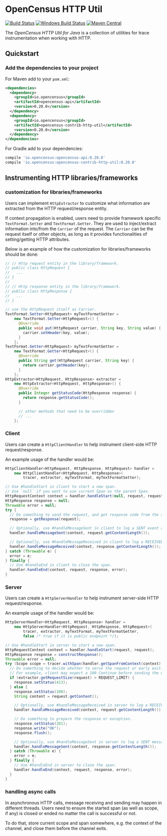 # OpenCensus HTTP Util
[![Build Status][travis-image]][travis-url]
[![Windows Build Status][appveyor-image]][appveyor-url]
[![Maven Central][maven-image]][maven-url]

The *OpenCensus HTTP Util for Java* is a collection of utilities for trace instrumentation when
working with HTTP.

## Quickstart

### Add the dependencies to your project

For Maven add to your `pom.xml`:
```xml
<dependencies>
  <dependency>
    <groupId>io.opencensus</groupId>
    <artifactId>opencensus-api</artifactId>
    <version>0.20.0</version>
  </dependency>
  <dependency>
    <groupId>io.opencensus</groupId>
    <artifactId>opencensus-contrib-http-util</artifactId>
    <version>0.20.0</version>
  </dependency>
</dependencies>
```

For Gradle add to your dependencies:
```groovy
compile 'io.opencensus:opencensus-api:0.20.0'
compile 'io.opencensus:opencensus-contrib-http-util:0.20.0'
```

## Instrumenting HTTP libraries/frameworks

### customization for libraries/frameworks

Users can implement `HttpExtractor` to customize what information are extracted from the HTTP
request/response entity.

If context propagation is enabled, users need to provide framework specific `TextFormat.Setter`
and `TextFormat.Getter`. They are used to inject/extract information into/from the `Carrier` of
the request. The `Carrier` can be the request itself or other objects, as long as it provides
functionalities of setting/getting HTTP attributes.

Below is an example of how the customization for libraries/frameworks should be done:

```java
// // Http request entity in the library/framework.
// public class HttpRequest {
//   ...
// }
//
// // Http response entity in the library/framework.
// public class HttpResponse {
//   ...
// }

// use the HttpRequest itself as Carrier.
TextFormat.Setter<HttpRequest> myTextFormatSetter =
    new TextFormat.Setter<HttpRequest>() {
      @Override
      public void put(HttpRequest carrier, String key, String value) {
        carrier.setHeader(key, value);
      }
    };
TextFormat.Getter<HttpRequest> myTextFormatGetter =
    new TextFormat.Getter<HttpRequest>() {
      @Override
      public String get(HttpRequest carrier, String key) {
        return carrier.getHeader(key);
      }
    };
HttpExtractor<HttpRequest, HttpResponse> extractor =
    new HttpExtractor<HttpRequest, HttpResponse>() {
      @Override
      public Integer getStatusCode(HttpResponse response) {
        return response.getStatusCode();
      }

      // other methods that need to be overridden
      // ...
    };
```

### Client

Users can create a `HttpClientHandler` to help instrument client-side HTTP request/response.

An example usage of the handler would be:

```java
HttpClientHandler<HttpRequest, HttpResponse, HttpRequest> handler =
    new HttpClientHandler<HttpRequest, HttpResponse>(
        tracer, extractor, myTextFormat, myTextFormatSetter);

// Use #handleStart in client to start a new span.
// Use `null` if you want to use current Span as the parent Span.
HttpRequestContext context = handler.handleStart(null, request, request);
HttpResponse response = null;
Throwable error = null;
try {
  // Do something to send the request, and get response code from the server
  response = getResponse(request);

  // Optionally, use #handleMessageSent in client to log a SENT event and its size.
  handler.handleMessageSent(context, request.getContentLength());

  // Optionally, use #handleMessageReceived in client to log a RECEIVED event and message size.
  handler.handleMessageReceived(context, response.getContentLength());
} catch (Throwable e) {
  error = e;
} finally {
  // Use #handleEnd in client to close the span.
  handler.handleEnd(context, request, response, error);
}
```

### Server

Users can create a `HttpServerHandler` to help instrument server-side HTTP request/response.

An example usage of the handler would be:

```java
HttpServerHandler<HttpRequest, HttpResponse> handler =
    new HttpServerHandler<HttpRequest, HttpResponse, HttpRequest>(
        tracer, extractor, myTextFormat, myTextFormatGetter,
        false /* true if it is public endpoint */);

// Use #handleStart in server to start a new span.
HttpRequestContext context = handler.handleStart(request, request);
HttpResponse response = constructResponse();
Throwable error = null;
try (Scope scope = tracer.withSpan(handler.getSpanFromContext(context))) {
  // Do something to decide whether to serve the request or early exit.
  // For example, client may expect a 100 Continue before sending the message body.
  if (extractor.getRequestSize(request) > REQUEST_LIMIT) {
    response.setStatus(413);
  } else {
    response.setStatus(100);
    String content = request.getContent();

    // Optionally, use #handleMessageReceived in server to log a RECEIVED event and its size.
    handler.handleMessageReceived(context, request.getContentLength());

    // Do something to prepare the response or exception.
    response.setStatus(201);
    response.write("OK");
    response.flush();

    // Optionally, use #handleMessageSent in server to log a SENT message event and its message size.
    handler.handleMessageSent(context, response.getContentLength());
  } catch (Throwable e) {
    error = e;
  } finally {
    // Use #handleEnd in server to close the span.
    handler.handleEnd(context, request, response, error);
  }
}
```

### handling async calls

In asynchronous HTTP calls, message receiving and sending may happen in different
threads. Users need to ensure the started span (as well as scope, if any) is
closed or ended no matter the call is successful or not.

To do that, store current scope and span somewhere, e.g. the context of the channel,
and close them before the channel exits.

[travis-image]: https://travis-ci.org/census-instrumentation/opencensus-java.svg?branch=master
[travis-url]: https://travis-ci.org/census-instrumentation/opencensus-java
[appveyor-image]: https://ci.appveyor.com/api/projects/status/hxthmpkxar4jq4be/branch/master?svg=true
[appveyor-url]: https://ci.appveyor.com/project/opencensusjavateam/opencensus-java/branch/master
[maven-image]: https://maven-badges.herokuapp.com/maven-central/io.opencensus/opencensus-contrib-grpc-util/badge.svg
[maven-url]: https://maven-badges.herokuapp.com/maven-central/io.opencensus/opencensus-contrib-grpc-util
[grpc-url]: https://github.com/grpc/grpc-java
